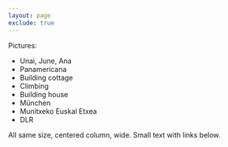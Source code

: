 ```yaml
---
layout: page
exclude: true
---
```


Pictures:
- Unai, June, Ana
- Panamericana
- Building cottage
- Climbing
- Building house
- München
- Munitxeko Euskal Etxea
- DLR

All same size, centered column, wide.
Small text with links below.